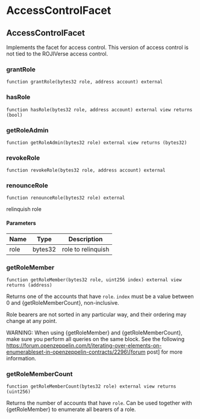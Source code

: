 # AccessControlFacet

## AccessControlFacet

Implements the facet for access control. This version of access control is not tied to the ROJIVerse access control.

### grantRole

```solidity
function grantRole(bytes32 role, address account) external
```

### hasRole

```solidity
function hasRole(bytes32 role, address account) external view returns (bool)
```

### getRoleAdmin

```solidity
function getRoleAdmin(bytes32 role) external view returns (bytes32)
```

### revokeRole

```solidity
function revokeRole(bytes32 role, address account) external
```

### renounceRole

```solidity
function renounceRole(bytes32 role) external
```

relinquish role

#### Parameters

| Name | Type    | Description        |
| ---- | ------- | ------------------ |
| role | bytes32 | role to relinquish |

### getRoleMember

```solidity
function getRoleMember(bytes32 role, uint256 index) external view returns (address)
```

Returns one of the accounts that have `role`. `index` must be a value between 0 and {getRoleMemberCount}, non-inclusive.

Role bearers are not sorted in any particular way, and their ordering may change at any point.

WARNING: When using {getRoleMember} and {getRoleMemberCount}, make sure you perform all queries on the same block. See the following https://forum.openzeppelin.com/t/iterating-over-elements-on-enumerableset-in-openzeppelin-contracts/2296\[forum post] for more information.

### getRoleMemberCount

```solidity
function getRoleMemberCount(bytes32 role) external view returns (uint256)
```

Returns the number of accounts that have `role`. Can be used together with {getRoleMember} to enumerate all bearers of a role.
